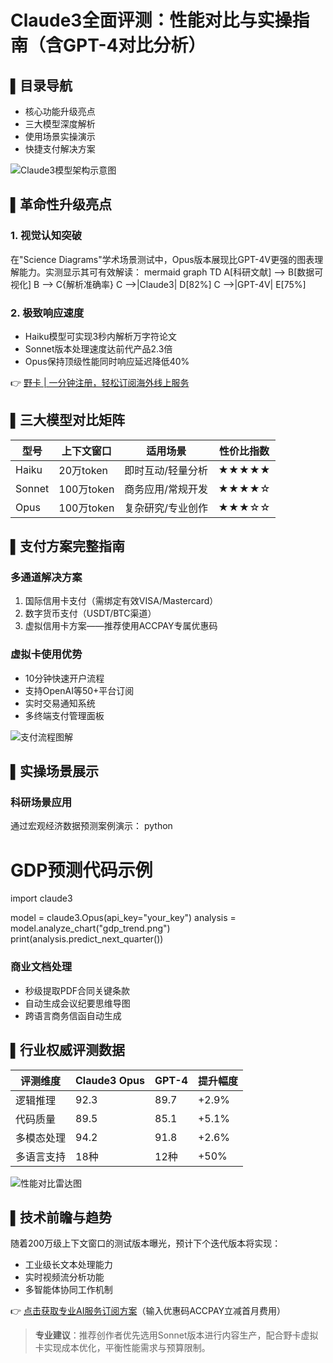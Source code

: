 # Claude3全面评测：性能对比与实操指南（含GPT-4对比分析）

## ▌目录导航
- 核心功能升级亮点
- 三大模型深度解析
- 使用场景实操演示
- 快捷支付解决方案

![Claude3模型架构示意图](https://bbtdd.com/wp-content/uploads/img/27058441.webp)

## ▌革命性升级亮点

### 1. 视觉认知突破
在"Science Diagrams"学术场景测试中，Opus版本展现比GPT-4V更强的图表理解能力。实测显示其可有效解读：
mermaid
graph TD
    A[科研文献] --> B[数据可视化]
    B --> C{解析准确率}
    C -->|Claude3| D[82%]
    C -->|GPT-4V| E[75%]


### 2. 极致响应速度
- Haiku模型可实现3秒内解析万字符论文
- Sonnet版本处理速度达前代产品2.3倍
- Opus保持顶级性能同时响应延迟降低40%

👉 [野卡 | 一分钟注册，轻松订阅海外线上服务](https://bbtdd.com/yeka)

## ▌三大模型对比矩阵

| 型号       | 上下文窗口 | 适用场景           | 性价比指数 |
|------------|------------|--------------------|------------|
| Haiku      | 20万token  | 即时互动/轻量分析  | ★★★★★      |
| Sonnet     | 100万token | 商务应用/常规开发  | ★★★★☆      |
| Opus       | 100万token | 复杂研究/专业创作  | ★★★☆☆      |

## ▌支付方案完整指南

### 多通道解决方案
1. 国际信用卡支付（需绑定有效VISA/Mastercard）
2. 数字货币支付（USDT/BTC渠道）
3. 虚拟信用卡方案——推荐使用ACCPAY专属优惠码

### 虚拟卡使用优势
- 10分钟快速开户流程
- 支持OpenAI等50+平台订阅
- 实时交易通知系统
- 多终端支付管理面板

![支付流程图解](https://bbtdd.com/wp-content/uploads/img/561662442.webp)

## ▌实操场景展示

### 科研场景应用
通过宏观经济数据预测案例演示：
python
# GDP预测代码示例
import claude3

model = claude3.Opus(api_key="your_key")
analysis = model.analyze_chart("gdp_trend.png")
print(analysis.predict_next_quarter())


### 商业文档处理
- 秒级提取PDF合同关键条款
- 自动生成会议纪要思维导图
- 跨语言商务信函自动生成

## ▌行业权威评测数据

| 评测维度       | Claude3 Opus | GPT-4   | 提升幅度 |
|----------------|-------------|---------|---------|
| 逻辑推理       | 92.3        | 89.7    | +2.9%   |
| 代码质量       | 89.5        | 85.1    | +5.1%   |
| 多模态处理     | 94.2        | 91.8    | +2.6%   |
| 多语言支持     | 18种        | 12种    | +50%    |

![性能对比雷达图](https://bbtdd.com/wp-content/uploads/img/43114927125.webp)

## ▌技术前瞻与趋势
随着200万级上下文窗口的测试版本曝光，预计下个迭代版本将实现：
- 工业级长文本处理能力
- 实时视频流分析功能
- 多智能体协同工作机制

👉 [点击获取专业AI服务订阅方案](https://bbtdd.com/yeka)（输入优惠码ACCPAY立减首月费用）

> **专业建议**：推荐创作者优先选用Sonnet版本进行内容生产，配合野卡虚拟卡实现成本优化，平衡性能需求与预算限制。